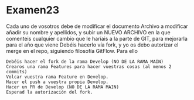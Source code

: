 # Examen23

Cada uno de vosotros debe de modificar el documento Archivo a modificar añadir su nombre y apellidos, y subir un NUEVO ARCHIVO en la que comenteis cualquier cambio que le haríais a la parte de GIT, para mejorarla para el año que viene
Debéis hacerlo vía fork, y yo os debo autorizar el merge en el repo, siguiendo filosofía GitFlow. Para ello

    Debéis hacer el fork de la rama Develop (NO DE LA RAMA MAIN)
    Crearos una rama Features para hacer vuestras cosas (al menos 2 commits)
    Volcar vuestra rama Feature en Develop.
    Hacer el push a vuestra propia Develop.
    Hacer un PR de Develop (NO DE LA RAMA MAIN)
    Esperad la autorización del fork.
